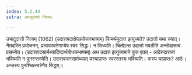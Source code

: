 ```yaml
---
index: 5.2.44
sutra: उभादुदात्तो नित्यम्

---
```

उभादुदात्तो नित्यम् (1062) (उदात्तपदाक्षेपप्रयोजनभाष्यम्) किमर्थमुदात्त इत्युच्यते? उदात्तो यथा स्यात्। नैतदस्ति प्रयोजनम्, प्रत्ययस्वरेणाप्येष स्वरः सिद्धः। न सिध्यति। चितोऽन्त उदात्तो भवतीति अन्तोदात्तत्वं प्रसज्येत। (उदात्तपदसार्मथ्यादिष्टार्थबोधकभाष्यम्) अथ उदात्त इत्युच्यमाने कुत एतत् - आदेरुदात्तत्वं भविष्यति न पुनरन्तस्येति। उदात्तवचनसार्मथ्यात् यस्याप्राप्तः स्वरस्तस्य भविष्यति। कस्य चाप्राप्तः? आदेः। अन्तस्य पुनश्चित्स्वरेणैव सिद्धम्॥